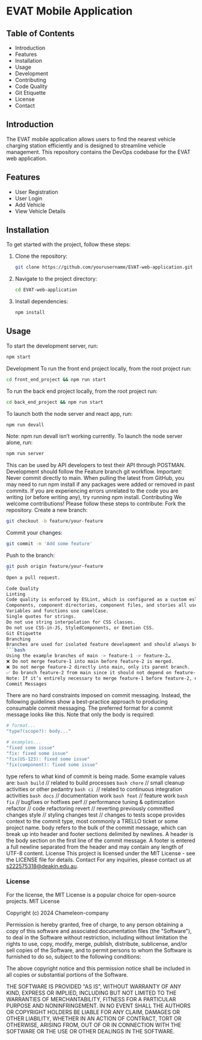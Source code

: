
# EVAT Mobile Application

## Table of Contents
- Introduction
- Features
- Installation
- Usage
- Development
- Contributing
- Code Quality
- Git Etiquette
- License
- Contact

## Introduction
The EVAT mobile application allows users to find the nearest vehicle charging station efficiently and is designed to streamline vehicle management. This repository contains the DevOps codebase for the EVAT web application.

## Features
- User Registration
- User Login
- Add Vehicle
- View Vehicle Details

## Installation
To get started with the project, follow these steps:

1. Clone the repository:
    ```bash
    git clone https://github.com/yourusername/EVAT-web-application.git
    ```

2. Navigate to the project directory:
    ```bash
    cd EVAT-web-application
    ```

3. Install dependencies:
    ```bash
    npm install
    ```

## Usage
To start the development server, run:
```bash
npm start
```
Development
To run the front end project locally, from the root project run:
```bash
cd front_end_project && npm run start
```
To run the back end project locally, from the root project run:
```bash
cd back_end_project && npm run start
```
To launch both the node server and react app, run:
```bash
npm run devall
```
Note: npm run devall isn’t working currently.
To launch the node server alone, run:
```bash
npm run server
```
This can be used by API developers to test their API through POSTMAN.
Development should follow the Feature branch git workflow. Important: Never commit directly to main.
When pulling the latest from GitHub, you may need to run npm install if any packages were added or removed in past commits. If you are experiencing errors unrelated to the code you are writing (or before writing any), try running npm install.
Contributing
We welcome contributions! Please follow these steps to contribute:
Fork the repository.
Create a new branch:
```bash
git checkout -b feature/your-feature
```
Commit your changes:
```bash
git commit -m 'Add some feature'
```
Push to the branch:
```bash
git push origin feature/your-feature
``
Open a pull request.

Code Quality
Linting
Code quality is enforced by ESLint, which is configured as a custom eslint plugin shared across the entire project in eslintrc.js. Each package/app requires its own .eslintrc.js file.
Components, component directories, component files, and stories all use PascalCase / UpperCamelCase.
Variables and functions use camelCase.
Single quotes for strings.
Do not use string interpolation for CSS classes.
Do not use CSS-in-JS, StyledComponents, or Emotion CSS.
Git Etiquette
Branching
Branches are used for isolated feature development and should always branch from the source they intend to merge into. This means that a branch created from main must always end up in main.
```bash
Using the example branches of main -> feature-1 -> feature-2…
❌ Do not merge feature-1 into main before feature-2 is merged.
❌ Do not merge feature-2 directly into main, only its parent branch.
✅ Do branch feature-2 from main since it should not depend on feature-1.
Note: If it’s entirely necessary to merge feature-1 before feature-2, ensure that no manual commits are made in feature-2 between the last commit & merge commit to main of feature-1.
Commit Messages
```

There are no hard constraints imposed on commit messaging. Instead, the following guidelines show a best-practice approach to producing consumable commit messaging.
The preferred format for a commit message looks like this. Note that only the body is required:
```bash
# format...
"type?(scope?): body..."

# examples...
"fixed some issue"
"fix: fixed some issue"
"fix(US-123): fixed some issue"
"fix(component): fixed some issue"
```

type refers to what kind of commit is being made. Some example values are:
```bash build``` // related to build processes
```bash chore``` // small cleanup activities or other pedantry
```bash ci ```// related to continuous integration activities
```bash docs``` // documentation work
```bash feat``` // feature work
```bash fix``` // bugfixes or hotfixes
perf // performance tuning & optimization
refactor // code refactoring
revert // reverting previously committed changes
style // styling changes
test // changes to tests
scope provides context to the commit type, most commonly a TRELLO ticket or some project name.
body refers to the bulk of the commit message, which can break up into header and footer sections delimited by newlines.
A header is the body section on the first line of the commit message.
A footer is entered a full newline separated from the header and may contain any length of UTF-8 content.
License
This project is licensed under the MIT License - see the LICENSE file for details.
Contact
For any inquiries, please contact us at s222575318@deakin.edu.au.

### License

For the license, the MIT License is a popular choice for open-source projects. 
MIT License

Copyright (c) 2024 Chameleon-company

Permission is hereby granted, free of charge, to any person obtaining a copy
of this software and associated documentation files (the "Software"), to deal
in the Software without restriction, including without limitation the rights
to use, copy, modify, merge, publish, distribute, sublicense, and/or sell
copies of the Software, and to permit persons to whom the Software is
furnished to do so, subject to the following conditions:

The above copyright notice and this permission notice shall be included in all
copies or substantial portions of the Software.

THE SOFTWARE IS PROVIDED "AS IS", WITHOUT WARRANTY OF ANY KIND, EXPRESS OR
IMPLIED, INCLUDING BUT NOT LIMITED TO THE WARRANTIES OF MERCHANTABILITY,
FITNESS FOR A PARTICULAR PURPOSE AND NONINFRINGEMENT. IN NO EVENT SHALL THE
AUTHORS OR COPYRIGHT HOLDERS BE LIABLE FOR ANY CLAIM, DAMAGES OR OTHER
LIABILITY, WHETHER IN AN ACTION OF CONTRACT, TORT OR OTHERWISE, ARISING FROM,
OUT OF OR IN CONNECTION WITH THE SOFTWARE OR THE USE OR OTHER DEALINGS IN THE
SOFTWARE.

